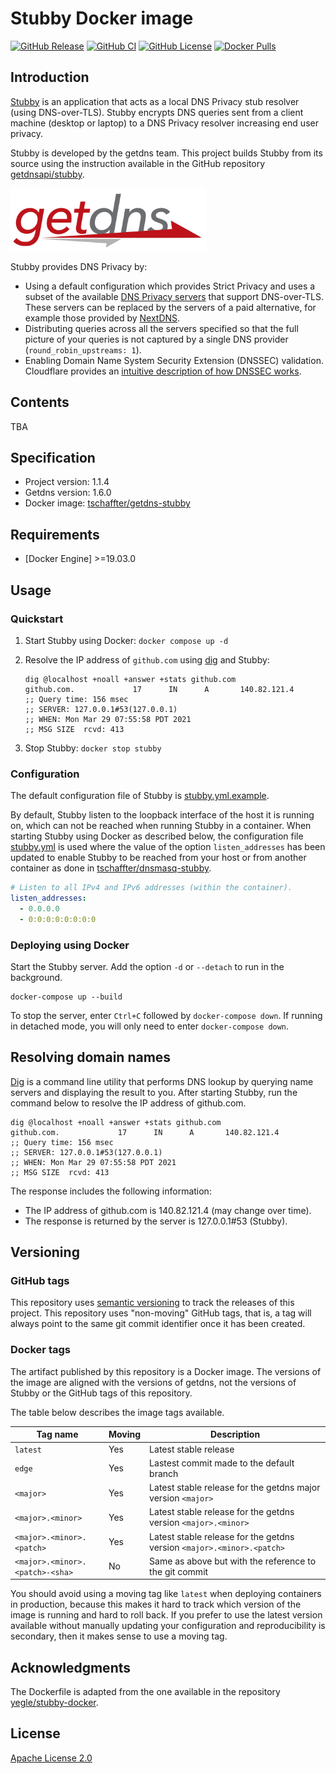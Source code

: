 # Stubby Docker image

[![GitHub Release](https://img.shields.io/github/release/tschaffter/docker-getdns-stubby.svg?include_prereleases&color=94398d&labelColor=555555&logoColor=ffffff&style=for-the-badge&logo=github)](https://github.com/tschaffter/docker-getdns-stubby/releases)
[![GitHub CI](https://img.shields.io/github/workflow/status/tschaffter/docker-getdns-stubby/CI.svg?color=94398d&labelColor=555555&logoColor=ffffff&style=for-the-badge&logo=github)](https://github.com/tschaffter/docker-getdns-stubby/actions)
[![GitHub License](https://img.shields.io/github/license/tschaffter/docker-getdns-stubby.svg?color=94398d&labelColor=555555&logoColor=ffffff&style=for-the-badge&logo=github)](https://github.com/tschaffter/docker-getdns-stubby/blob/develop/LICENSE)
[![Docker Pulls](https://img.shields.io/docker/pulls/tschaffter/getdns-stubby.svg?color=94398d&labelColor=555555&logoColor=ffffff&style=for-the-badge&label=pulls&logo=docker)](https://hub.docker.com/r/tschaffter/getdns-stubby)

## Introduction

[Stubby] is an application that acts as a local DNS Privacy stub resolver (using
DNS-over-TLS). Stubby encrypts DNS queries sent from a client machine (desktop
or laptop) to a DNS Privacy resolver increasing end user privacy.

Stubby is developed by the getdns team. This project builds Stubby from its
source using the instruction available in the GitHub repository
[getdnsapi/stubby].

<img alt="getdns" src="https://raw.githubusercontent.com/tschaffter/docker-getdns-stubby/main/images/getdns.svg" height="100px">

Stubby provides DNS Privacy by:

- Using a default configuration which provides Strict Privacy and uses a subset
  of the available [DNS Privacy servers] that support DNS-over-TLS. These
  servers can be replaced by the servers of a paid alternative, for example
  those provided by [NextDNS].
- Distributing queries across all the servers specified so that the full picture
  of your queries is not captured by a single DNS provider
  (`round_robin_upstreams: 1`).
- Enabling Domain Name System Security Extension (DNSSEC) validation. Cloudflare
  provides an [intuitive description of how DNSSEC works].


## Contents

TBA


## Specification

- Project version: 1.1.4
- Getdns version: 1.6.0
- Docker image: [tschaffter/getdns-stubby]


## Requirements

- [Docker Engine] >=19.03.0


## Usage

### Quickstart

1. Start Stubby using Docker: `docker compose up -d`
2. Resolve the IP address of `github.com` using [dig] and Stubby:

    ```console
    dig @localhost +noall +answer +stats github.com
    github.com.             17      IN      A       140.82.121.4
    ;; Query time: 156 msec
    ;; SERVER: 127.0.0.1#53(127.0.0.1)
    ;; WHEN: Mon Mar 29 07:55:58 PDT 2021
    ;; MSG SIZE  rcvd: 413
    ```

3. Stop Stubby: `docker stop stubby`

### Configuration

The default configuration file of Stubby is
[stubby.yml.example](stubby.yml.example).

By default, Stubby listen to the loopback interface of the host it is running
on, which can not be reached when running Stubby in a container. When starting
Stubby using Docker as described below, the configuration file
[stubby.yml](stubby.yml) is used where the value of the option
`listen_addresses` has been updated to enable Stubby to be reached from your
host or from another container as done in [tschaffter/dnsmasq-stubby].

```yaml
# Listen to all IPv4 and IPv6 addresses (within the container).
listen_addresses:
  - 0.0.0.0
  - 0:0:0:0:0:0:0:0
```

### Deploying using Docker

Start the Stubby server. Add the option `-d` or `--detach` to run in the
background.

    docker-compose up --build

To stop the server, enter `Ctrl+C` followed by `docker-compose down`. If running
in detached mode, you will only need to enter `docker-compose down`.


## Resolving domain names

[Dig] is a command line utility that performs DNS lookup by querying name
servers and displaying the result to you. After starting Stubby, run the
command below to resolve the IP address of github.com.

```console
dig @localhost +noall +answer +stats github.com
github.com.             17      IN      A       140.82.121.4
;; Query time: 156 msec
;; SERVER: 127.0.0.1#53(127.0.0.1)
;; WHEN: Mon Mar 29 07:55:58 PDT 2021
;; MSG SIZE  rcvd: 413
```

The response includes the following information:

- The IP address of github.com is 140.82.121.4 (may change over time).
- The response is returned by the server is 127.0.0.1#53 (Stubby).


## Versioning

### GitHub tags

This repository uses [semantic versioning] to track the releases of this
project. This repository uses "non-moving" GitHub tags, that is, a tag will
always point to the same git commit identifier once it has been created.

### Docker tags

The artifact published by this repository is a Docker image. The versions of the
image are aligned with the versions of getdns, not the versions of Stubby or the
GitHub tags of this repository.

The table below describes the image tags available.

| Tag name   | Moving   | Description  |
|---|---|---|
| `latest`  | Yes   | Latest stable release   |
| `edge`  | Yes   | Lastest commit made to the default branch  |
| `<major>` | Yes   | Latest stable release for the getdns major version `<major>` |
| `<major>.<minor>` | Yes | Latest stable release for the getdns version `<major>.<minor>` |
| `<major>.<minor>.<patch>` | Yes | Latest stable release for the getdns version `<major>.<minor>.<patch>` |
| `<major>.<minor>.<patch>-<sha>` | No | Same as above but with the reference to the git commit |

You should avoid using a moving tag like `latest` when deploying containers in
production, because this makes it hard to track which version of the image is
running and hard to roll back. If you prefer to use the latest version available
without manually updating your configuration and reproducibility is secondary,
then it makes sense to use a moving tag.

## Acknowledgments

The Dockerfile is adapted from the one available in the repository
[yegle/stubby-docker].

## License

[Apache License 2.0]

<!-- Links -->

[Stubby]: https://github.com/getdnsapi/stubby
[getdnsapi/stubby]: https://github.com/getdnsapi/stubby
[yegle/stubby-docker]: https://github.com/yegle/stubby-docker
[Apache License 2.0]: https://github.com/tschaffter/getdns-stubby/blob/main/LICENSE
[getdnsapi/getdns]: https://github.com/getdnsapi/getdns
[DNS Privacy servers]: https://dnsprivacy.org/wiki/x/E4AT
[NextDNS]: https://nextdns.io/
[intuitive description of how DNSSEC works]: https://www.cloudflare.com/dns/dnssec/how-dnssec-works/
[Dig]: https://en.wikipedia.org/wiki/Dig_(command)
[semantic versioning]: https://semver.org/
[tschaffter/dnsmasq-stubby]: https://github.com/tschaffter/dnsmasq-stubby
[tschaffter/getdns-stubby]: https://hub.docker.com/r/tschaffter/getdns-stubby
